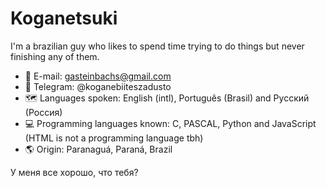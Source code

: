 # Koganetsuki

I'm a brazilian guy who likes to spend time trying to do things but never finishing any of them.

- 📧 E-mail: gasteinbachs@gmail.com
- 📱 Telegram: @koganebiiteszadusto
- 🗺️ Languages spoken: English (intl), Português (Brasil) and Русский (Россия)
- 💻 Programming languages known: C, PASCAL, Python and JavaScript (HTML is not a programming language tbh)
- 🌎 Origin: Paranaguá, Paraná, Brazil

У меня все хорошо, что тебя?
